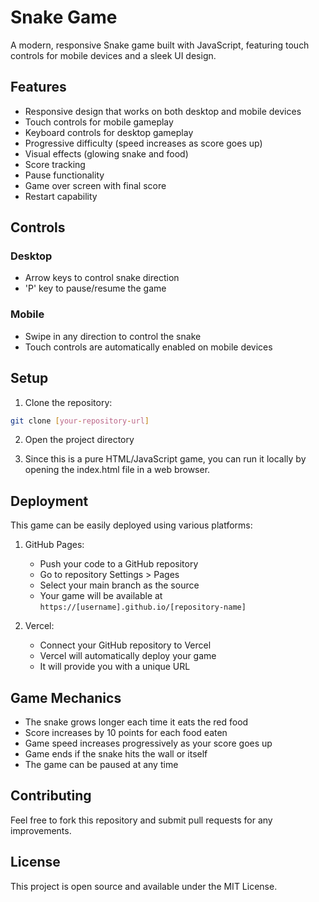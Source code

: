 # Snake Game

A modern, responsive Snake game built with JavaScript, featuring touch controls for mobile devices and a sleek UI design.

## Features

- Responsive design that works on both desktop and mobile devices
- Touch controls for mobile gameplay
- Keyboard controls for desktop gameplay
- Progressive difficulty (speed increases as score goes up)
- Visual effects (glowing snake and food)
- Score tracking
- Pause functionality
- Game over screen with final score
- Restart capability

## Controls

### Desktop
- Arrow keys to control snake direction
- 'P' key to pause/resume the game

### Mobile
- Swipe in any direction to control the snake
- Touch controls are automatically enabled on mobile devices

## Setup

1. Clone the repository:
```bash
git clone [your-repository-url]
```

2. Open the project directory

3. Since this is a pure HTML/JavaScript game, you can run it locally by opening the index.html file in a web browser.

## Deployment

This game can be easily deployed using various platforms:

1. GitHub Pages:
   - Push your code to a GitHub repository
   - Go to repository Settings > Pages
   - Select your main branch as the source
   - Your game will be available at `https://[username].github.io/[repository-name]`

2. Vercel:
   - Connect your GitHub repository to Vercel
   - Vercel will automatically deploy your game
   - It will provide you with a unique URL

## Game Mechanics

- The snake grows longer each time it eats the red food
- Score increases by 10 points for each food eaten
- Game speed increases progressively as your score goes up
- Game ends if the snake hits the wall or itself
- The game can be paused at any time

## Contributing

Feel free to fork this repository and submit pull requests for any improvements.

## License

This project is open source and available under the MIT License.
